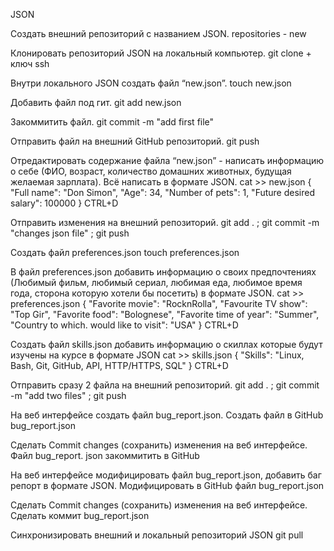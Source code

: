 JSON

Создать внешний репозиторий c названием JSON.
repositories - new

Клонировать репозиторий JSON на локальный компьютер.
git clone + ключ ssh 

Внутри локального JSON создать файл “new.json”.
touch new.json

Добавить файл под гит.
git add new.json

Закоммитить файл.
git commit -m "add first file"

Отправить файл на внешний GitHub репозиторий.
git push

Отредактировать содержание файла “new.json” - написать информацию о себе (ФИО, возраст, количество домашних животных, будущая желаемая зарплата). Всё написать в формате JSON.
cat >> new.json
{
"Full name": "Don Simon",
"Age": 34,
"Number of pets": 1,
"Future desired salary": 100000
}
CTRL+D

Отправить изменения на внешний репозиторий.
git add . ; git commit -m "changes json file" ; git push

Создать файл preferences.json
touch preferences.json

В файл preferences.json добавить информацию о своих предпочтениях (Любимый фильм, любимый сериал, любимая еда, любимое время года, сторона которую хотели бы посетить) в формате JSON.
cat >> preferences.json
{
"Favorite movie": "RocknRolla",
"Favourite TV show": "Top Gir",
"Favorite food": "Bolognese",
"Favorite time of year": "Summer",
"Country to which. would like to visit": "USA"
}
CTRL+D

Создать файл skills.json добавить информацию о скиллах которые будут изучены на курсе в формате JSON
cat >> skills.json
{
"Skills": "Linux, Bash, Git, GitHub, API, HTTP/HTTPS, SQL"
}
CTRL+D

Отправить сразу 2 файла на внешний репозиторий.
git add . ; git commit -m "add two files" ; git push

На веб интерфейсе создать файл bug_report.json.
Создать файл в GitHub bug_report.json

Сделать Commit changes (сохранить) изменения на веб интерфейсе.
Файл bug_report. json закоммитить в GitHub

На веб интерфейсе модифицировать файл bug_report.json, добавить баг репорт в формате JSON.
Модифицировать в GitHub файл bug_report.json

Сделать Commit changes (сохранить) изменения на веб интерфейсе.
Сделать коммит bug_report.json

Синхронизировать внешний и локальный репозиторий JSON
git pull
